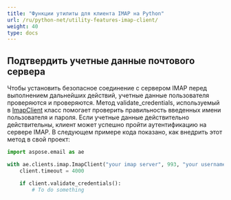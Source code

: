 ```yaml
---
title: "Функции утилиты для клиента IMAP на Python"
url: /ru/python-net/utility-features-imap-client/
weight: 40
type: docs
---
```



## **Подтвердить учетные данные почтового сервера**

Чтобы установить безопасное соединение с сервером IMAP перед выполнением дальнейших действий, учетные данные пользователя проверяются и проверяются. Метод validate_credentials, используемый в [ImapClient](https://reference.aspose.com/email/python-net/aspose.email.clients.imap/imapclient/#imapclient-class) класс помогает проверить правильность введенных имени пользователя и пароля. Если учетные данные действительно действительны, клиент может успешно пройти аутентификацию на сервере IMAP. В следующем примере кода показано, как внедрить этот метод в свой проект:

```py
import aspose.email as ae

with ae.clients.imap.ImapClient("your imap server", 993, "your username", "your password", ae.clients.SecurityOptions.AUTO) as client:
    client.timeout = 4000

    if client.validate_credentials():
        # To do something
```
